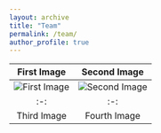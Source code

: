 ```yaml
---
layout: archive
title: "Team"
permalink: /team/
author_profile: true
---
```


|First Image|Second Image|
|:-:|:-:|
|![First Image]()|![Second Image]()|
|:-:|:-:|
|Third Image|Fourth Image|
